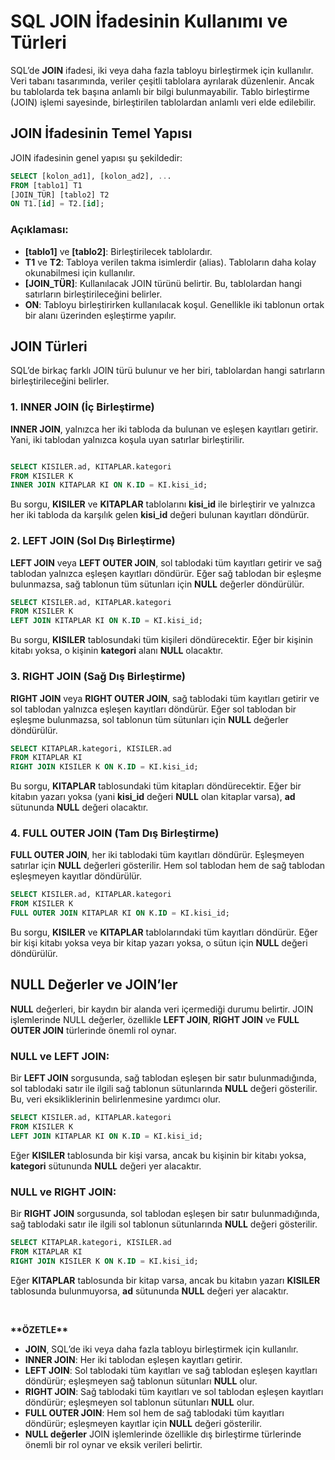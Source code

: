 # SQL JOIN İfadesinin Kullanımı ve Türleri

SQL’de **JOIN** ifadesi, iki veya daha fazla tabloyu birleştirmek için kullanılır. Veri tabanı tasarımında, veriler çeşitli tablolara ayrılarak düzenlenir. Ancak bu tablolarda tek başına anlamlı bir bilgi bulunmayabilir. Tablo birleştirme (JOIN) işlemi sayesinde, birleştirilen tablolardan anlamlı veri elde edilebilir.

## JOIN İfadesinin Temel Yapısı

JOIN ifadesinin genel yapısı şu şekildedir:

```sql
SELECT [kolon_ad1], [kolon_ad2], ...
FROM [tablo1] T1
[JOIN_TÜR] [tablo2] T2
ON T1.[id] = T2.[id];

```

### Açıklaması:

- **[tablo1]** ve **[tablo2]**: Birleştirilecek tablolardır.
- **T1** ve **T2**: Tabloya verilen takma isimlerdir (alias). Tabloların daha kolay okunabilmesi için kullanılır.
- **[JOIN_TÜR]**: Kullanılacak JOIN türünü belirtir. Bu, tablolardan hangi satırların birleştirileceğini belirler.
- **ON**: Tabloyu birleştirirken kullanılacak koşul. Genellikle iki tablonun ortak bir alanı üzerinden eşleştirme yapılır.

## JOIN Türleri

SQL’de birkaç farklı JOIN türü bulunur ve her biri, tablolardan hangi satırların birleştirileceğini belirler.

### 1. **INNER JOIN** (İç Birleştirme)

**INNER JOIN**, yalnızca her iki tabloda da bulunan ve eşleşen kayıtları getirir. Yani, iki tablodan yalnızca koşula uyan satırlar birleştirilir.

```sql

SELECT KISILER.ad, KITAPLAR.kategori
FROM KISILER K
INNER JOIN KITAPLAR KI ON K.ID = KI.kisi_id;

```

Bu sorgu, **KISILER** ve **KITAPLAR** tablolarını **kisi_id** ile birleştirir ve yalnızca her iki tabloda da karşılık gelen **kisi_id** değeri bulunan kayıtları döndürür.

### 2. **LEFT JOIN** (Sol Dış Birleştirme)

**LEFT JOIN** veya **LEFT OUTER JOIN**, sol tablodaki tüm kayıtları getirir ve sağ tablodan yalnızca eşleşen kayıtları döndürür. Eğer sağ tablodan bir eşleşme bulunmazsa, sağ tablonun tüm sütunları için **NULL** değerler döndürülür.

```sql
SELECT KISILER.ad, KITAPLAR.kategori
FROM KISILER K
LEFT JOIN KITAPLAR KI ON K.ID = KI.kisi_id;

```

Bu sorgu, **KISILER** tablosundaki tüm kişileri döndürecektir. Eğer bir kişinin kitabı yoksa, o kişinin **kategori** alanı **NULL** olacaktır.

### 3. **RIGHT JOIN** (Sağ Dış Birleştirme)

**RIGHT JOIN** veya **RIGHT OUTER JOIN**, sağ tablodaki tüm kayıtları getirir ve sol tablodan yalnızca eşleşen kayıtları döndürür. Eğer sol tablodan bir eşleşme bulunmazsa, sol tablonun tüm sütunları için **NULL** değerler döndürülür.

```sql
SELECT KITAPLAR.kategori, KISILER.ad
FROM KITAPLAR KI
RIGHT JOIN KISILER K ON K.ID = KI.kisi_id;

```

Bu sorgu, **KITAPLAR** tablosundaki tüm kitapları döndürecektir. Eğer bir kitabın yazarı yoksa (yani **kisi_id** değeri **NULL** olan kitaplar varsa), **ad** sütununda **NULL** değeri olacaktır.

### 4. **FULL OUTER JOIN** (Tam Dış Birleştirme)

**FULL OUTER JOIN**, her iki tablodaki tüm kayıtları döndürür. Eşleşmeyen satırlar için **NULL** değerleri gösterilir. Hem sol tablodan hem de sağ tablodan eşleşmeyen kayıtlar döndürülür.

```sql
SELECT KISILER.ad, KITAPLAR.kategori
FROM KISILER K
FULL OUTER JOIN KITAPLAR KI ON K.ID = KI.kisi_id;

```

Bu sorgu, **KISILER** ve **KITAPLAR** tablolarındaki tüm kayıtları döndürür. Eğer bir kişi kitabı yoksa veya bir kitap yazarı yoksa, o sütun için **NULL** değeri döndürülür.

## NULL Değerler ve JOIN’ler

**NULL** değerleri, bir kaydın bir alanda veri içermediği durumu belirtir. JOIN işlemlerinde NULL değerler, özellikle **LEFT JOIN**, **RIGHT JOIN** ve **FULL OUTER JOIN** türlerinde önemli rol oynar.

### NULL ve LEFT JOIN:

Bir **LEFT JOIN** sorgusunda, sağ tablodan eşleşen bir satır bulunmadığında, sol tablodaki satır ile ilgili sağ tablonun sütunlarında **NULL** değeri gösterilir. Bu, veri eksikliklerinin belirlenmesine yardımcı olur.

```sql
SELECT KISILER.ad, KITAPLAR.kategori
FROM KISILER K
LEFT JOIN KITAPLAR KI ON K.ID = KI.kisi_id;

```

Eğer **KISILER** tablosunda bir kişi varsa, ancak bu kişinin bir kitabı yoksa, **kategori** sütununda **NULL** değeri yer alacaktır.

### NULL ve RIGHT JOIN:

Bir **RIGHT JOIN** sorgusunda, sol tablodan eşleşen bir satır bulunmadığında, sağ tablodaki satır ile ilgili sol tablonun sütunlarında **NULL** değeri gösterilir.

```sql
SELECT KITAPLAR.kategori, KISILER.ad
FROM KITAPLAR KI
RIGHT JOIN KISILER K ON K.ID = KI.kisi_id;

```

Eğer **KITAPLAR** tablosunda bir kitap varsa, ancak bu kitabın yazarı **KISILER** tablosunda bulunmuyorsa, **ad** sütununda **NULL** değeri yer alacaktır.

&nbsp;

**\*\*****ÖZETLE****\*\***

- **JOIN**, SQL’de iki veya daha fazla tabloyu birleştirmek için kullanılır.
- **INNER JOIN**: Her iki tablodan eşleşen kayıtları getirir.
- **LEFT JOIN**: Sol tablodaki tüm kayıtları ve sağ tablodan eşleşen kayıtları döndürür; eşleşmeyen sağ tablonun sütunları **NULL** olur.
- **RIGHT JOIN**: Sağ tablodaki tüm kayıtları ve sol tablodan eşleşen kayıtları döndürür; eşleşmeyen sol tablonun sütunları **NULL** olur.
- **FULL OUTER JOIN**: Hem sol hem de sağ tablodaki tüm kayıtları döndürür; eşleşmeyen kayıtlar için **NULL** değeri gösterilir.
- **NULL değerler** JOIN işlemlerinde özellikle dış birleştirme türlerinde önemli bir rol oynar ve eksik verileri belirtir.
